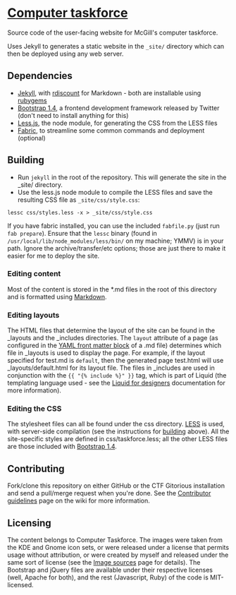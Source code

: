 [Computer taskforce](http://taskforce.sus.mcgill.ca)
====================================================

Source code of the user-facing website for McGill's computer taskforce.

Uses Jekyll to generates a static website in the `_site/` directory which can then be deployed using any web server.

Dependencies
------------

* [Jekyll](https://github.com/mojombo/jekyll), with [rdiscount](https://github.com/rtomayko/rdiscount) for Markdown - both are installable using [rubygems](http://rubygems.org/)
* [Bootstrap 1.4](http://bootstrapdocs.com/v1.4.0/docs/), a frontend development framework released by Twitter (don't need to install anything for this)
* [Less.js](http://lesscss.org/), the node module, for generating the CSS from the LESS files
* [Fabric](http://fabfile.org/), to streamline some common commands and deployment (optional)

Building
--------

* Run `jekyll` in the root of the repository. This will generate the site in the _site/ directory.
* Use the less.js node module to compile the LESS files and save the resulting CSS file as `_site/css/style.css`:

```
lessc css/styles.less -x > _site/css/style.css
```

If you have fabric installed, you can use the included `fabfile.py` (just run `fab prepare`). Ensure that the `lessc` binary (found in `/usr/local/lib/node_modules/less/bin/` on my machine; YMMV) is in your path. Ignore the archive/transfer/etc options; those are just there to make it easier for me to deploy the site.

### Editing content

Most of the content is stored in the *.md files in the root of this directory and is formatted using [Markdown](http://daringfireball.net/projects/markdown/syntax).

### Editing layouts

The HTML files that determine the layout of the site can be found in the _layouts and the _includes directories. The `layout` attribute of a page (as configured in the [YAML front matter block](https://github.com/mojombo/jekyll/wiki/YAML-Front-Matter) of a .md file) determines which file in _layouts is used to display the page. For example, if the layout specified for test.md is `default`, then the generated page test.html will use _layouts/default.html for its layout file. The files in _includes are used in conjunction with the `{{ "{% include %}" }}` tag, which is part of Liquid (the templating language used - see the [Liquid for designers](https://github.com/shopify/liquid/wiki/liquid-for-designers) documentation for more information).

### Editing the CSS

The stylesheet files can all be found under the css directory. [LESS](http://lesscss.org/#docs) is used, with server-side compilation (see the instructions for [building](#building) above). All the site-specific styles are defined in css/taskforce.less; all the other LESS files are those included with [Bootstrap 1.4](http://bootstrapdocs.com/v1.4.0/docs/).

Contributing
------------

Fork/clone this repository on either GitHub or the CTF Gitorious installation and send a pull/merge request when you're done. See the [Contributor guidelines](/dellsystem/ctf-website/wiki/Contributor-guidelines) page on the wiki for more information.

Licensing
---------

The content belongs to Computer Taskforce. The images were taken from the KDE and Gnome icon sets, or were released under a license that permits usage without attribution, or were created by myself and released under the same sort of license (see the [Image sources](/dellsystem/ctf-website/wiki/Image-sources) page for details). The Bootstrap and jQuery files are available under their respective licenses (well, Apache for both), and the rest (Javascript, Ruby) of the code is MIT-licensed.
